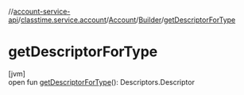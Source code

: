 //[account-service-api](../../../../index.md)/[classtime.service.account](../../index.md)/[Account](../index.md)/[Builder](index.md)/[getDescriptorForType](get-descriptor-for-type.md)

# getDescriptorForType

[jvm]\
open fun [getDescriptorForType](get-descriptor-for-type.md)(): Descriptors.Descriptor
